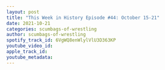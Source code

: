 ```yaml
---
layout: post
title: "This Week in History Episode #44: October 15-21"
date: 2021-10-21
categories: scumbags-of-wrestling
author: scumbags-of-wrestling
spotify_track_id: 6VgWQ8enWlylVlU3D363KP
youtube_video_id: 
apple_track_id: 
youtube_metadata: 
---
```

